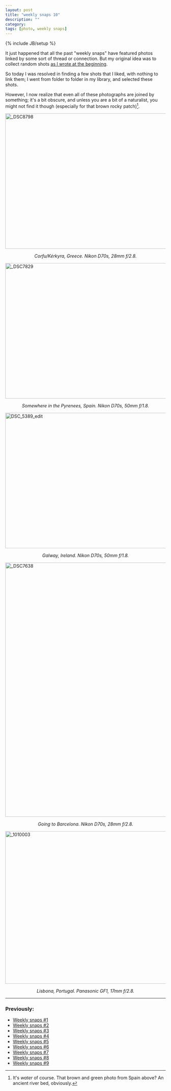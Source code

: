 ```yaml
---
layout: post
title: "weekly snaps 10"
description: ""
category: 
tags: [photo, weekly snaps]
---
```

{% include JB/setup %}

It just happened that all the past "weekly snaps" have featured photos linked by some sort of thread or connection. But my original idea was to collect random shots [as I wrote at the beginning](./2012-07-10-weekly-snaps-1.html).

So today I was resolved in finding a few shots that I liked, with nothing to link them; I went from folder to folder in my library, and selected these shots.

However, I now realize that even all of these photographs are joined by something; it's a bit obscure, and unless you are a bit of a naturalist, you might not find it though (especially for that brown rocky patch)[^nota].

[^nota]: It's *water* of course. That brown and green photo from Spain above? An ancient river bed, obviously.

<a href="http://www.flickr.com/photos/aadm/8188490841/" title="_DSC8798 by aadm, on Flickr"><img src="http://farm9.staticflickr.com/8058/8188490841_70a8338813_c.jpg" width="800" height="426" alt="_DSC8798"></a>
<center><i>Corfu/Kérkyra, Greece. Nikon D70s, 28mm f/2.8.</i></center>

<a href="http://www.flickr.com/photos/aadm/8189572114/" title="_DSC7829 by aadm, on Flickr"><img src="http://farm9.staticflickr.com/8065/8189572114_dd3ca2b969_c.jpg" width="800" height="426" alt="_DSC7829"></a>
<center><i>Somewhere in the Pyrenees, Spain. Nikon D70s, 50mm f/1.8.</i></center>

<a href="http://www.flickr.com/photos/aadm/8189567656/" title="DSC_5389_edit by aadm, on Flickr"><img src="http://farm9.staticflickr.com/8059/8189567656_04e3b14c94_c.jpg" width="800" height="426" alt="DSC_5389_edit"></a>
<center><i>Galway, Ireland. Nikon D70s, 50mm f/1.8.</i></center>

<a href="http://www.flickr.com/photos/aadm/8188493135/" title="_DSC7638 by aadm, on Flickr"><img src="http://farm9.staticflickr.com/8485/8188493135_5aa499b9ee_c.jpg" height="800" alt="_DSC7638"></a>
<center><i>Going to Barcelona. Nikon D70s, 28mm f/2.8.</i></center>

<a href="http://www.flickr.com/photos/aadm/8189575104/" title="_1010003 by aadm, on Flickr"><img src="http://farm9.staticflickr.com/8485/8189575104_baf8d6b9d9_c.jpg" width="800" height="480" alt="_1010003"></a>
<center><i>Lisbona, Portugal. Panasonic GF1, 17mm f/2.8.</i></center>

***

### Previously:

* [Weekly snaps #1](./2012-07-10-weekly-snaps-1.html)
* [Weekly snaps #2](./2012-07-19-weekly-snaps-2.html)
* [Weekly snaps #3](./2012-07-27-weekly-snaps-3.html)
* [Weekly snaps #4](./2012-08-08-weekly-snaps-4.html)
* [Weekly snaps #5](./2012-08-31-weekly-snaps-5.html)
* [Weekly snaps #6](./2012-09-14-weekly-snaps-6.html)
* [Weekly snaps #7](./2012-09-22-weekly-snaps-7.html)
* [Weekly snaps #8](./2012-10-11-weekly-snaps-8.html)
* [Weekly snaps #9](./2012-11-05-weekly-snaps-9.html)